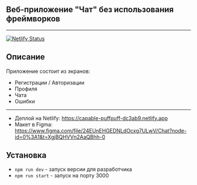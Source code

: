 ## Веб-приложение "Чат" без использования фреймворков
---
[![Netlify Status](https://api.netlify.com/api/v1/badges/29383828-d647-4abf-8553-be28ee63d810/deploy-status)](https://app.netlify.com/sites/capable-puffpuff-dc3ab9/deploys)

## Описание
Приложение состоит из экранов:
- Регистрации / Авторизации
- Профиля
- Чата
- Ошибки
---
- Деплой на Netlify: https://capable-puffpuff-dc3ab9.netlify.app
- Макет в Figma: https://www.figma.com/file/24EUnEHGEDNLdOcxg7ULwV/Chat?node-id=0%3A1&t=XgjBQHVVn2AaQBhh-0

## Установка
- `npm run dev` - запуск версии для разработчика
- `npm run start` - запуск на порту 3000
